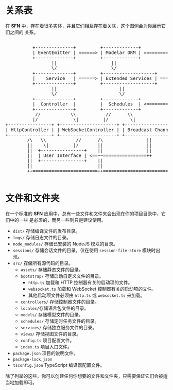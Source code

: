 <!-- title: 结构预览; order: 2 -->
# 关系表

在 **SFN** 中，存在着很多实体，并且它们相互存在着关联，这个图例会为你展示它们之间的
关系。

<pre>

          +--------------+         +-------------+
          | EventEmitter | ======> | Modelar ORM | ==============++
          +--------------+         +-------------+               ||
                 ||                    ||                        ||
                 \/                    \/                        ||
          +--------------+         +-------------------+         ||
          |    Service   | ======> | Extended Services | =====>  ||
          +--------------+         +-------------------+         ||
                 ||                       ||                     ||
                 \/                       \/                     ||
          +--------------+         +-------------+               ||
          |  Controller  |         |  Schedules  | <=============++
          +--------------+         +-------------+               ||
           //           \\           //      \\                  ||
          |/             \|         |/        \|                 ||
+----------------+ +---------------------+ +-------------------+ ||
| HttpController | | WebSocketController | | Broadcast Channel | ||
+----------------+ +---------------------+ +-------------------+ ||
        /\   \\           //      /\                ||           ||
        ||    \|         |/       ||                ||           ||
        ||  +----------------+    ||                ||           ||
        ||  | User Interface | <==~~================++           ||
        ||  +----------------+    ||                             ||
        ||                        ||                             ||
        ++========================++=============================++

</pre>

# 文件和文件夹

在一个标准的 **SFN** 应用中，总有一些文件和文件夹会出现在你的项目目录中，它们中的一些
是必须的，而另一些则只是建议使用。

- `dist/` 存储编译文件的发布目录。
- `logs/` 存储日志文件的目录。
- `node_modules/` 存储已安装的 NodeJS 模块的目录。
- `sessions/` 存储会话文件的目录，仅在使用 `session-file-store` 模块时出现。
- `src/` 存储所有源代码的目录。
    - `assets/` 存储静态文件的目录。
    - `bootstrap/` 存储启动自定义文件的目录。
        - `http.ts` 加载和 HTTP 控制器有关的启动项的文件。
        - `websocket.ts`  加载和 WebSocket 控制器有关的启动项的文件。
        - 其他启动项文件必须由 `http.ts` 或 `websocket.ts` 来加载。
    - `controllers/` 存储控制器文件的目录。
    - `locales/`存储语言包文件的目录。
    - `models/` 存储模型文件的目录。
    - `schedules/` 存储定时任务文件的目录。
    - `services/` 存储独立服务文件的目录。
    - `views/` 存储视图文件的目录。
    - `config.ts` 项目配置文件。
    - `index.ts` 项目入口文件。
- `package.json` 项目的说明文件。
- `package-lock.json`
- `tsconfig.json` TypeScript 编译器配置文件。

除了列举的这些，你可以创建任何你想要的文件和文件夹，只需要保证它们会被适当地加载即可。